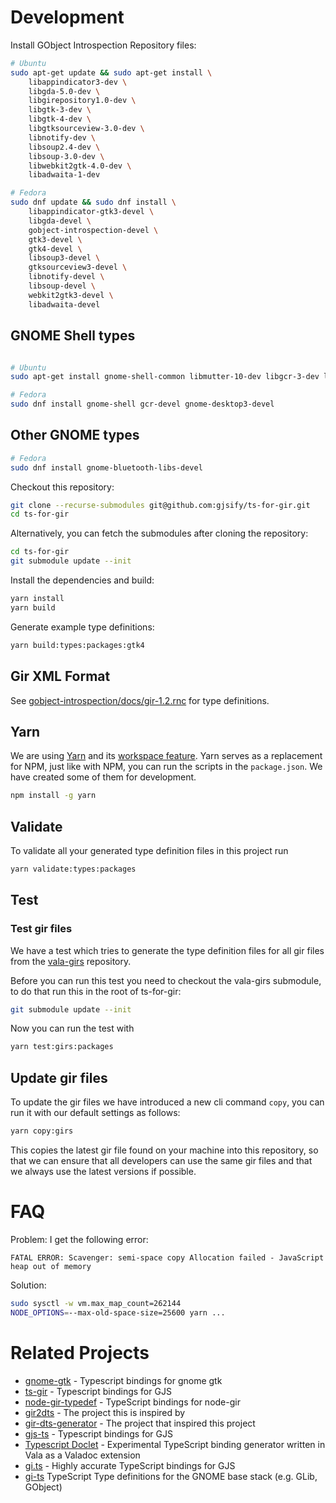 # Development

Install GObject Introspection Repository files:

```bash
# Ubuntu
sudo apt-get update && sudo apt-get install \
    libappindicator3-dev \
    libgda-5.0-dev \
    libgirepository1.0-dev \
    libgtk-3-dev \
    libgtk-4-dev \
    libgtksourceview-3.0-dev \
    libnotify-dev \
    libsoup2.4-dev \
    libsoup-3.0-dev \
    libwebkit2gtk-4.0-dev \
    libadwaita-1-dev

# Fedora
sudo dnf update && sudo dnf install \
    libappindicator-gtk3-devel \
    libgda-devel \
    gobject-introspection-devel \
    gtk3-devel \
    gtk4-devel \
    libsoup3-devel \
    gtksourceview3-devel \
    libnotify-devel \
    libsoup-devel \
    webkit2gtk3-devel \
    libadwaita-devel
```

## GNOME Shell types

```bash

# Ubuntu
sudo apt-get install gnome-shell-common libmutter-10-dev libgcr-3-dev libgnome-desktop-3-dev

# Fedora
sudo dnf install gnome-shell gcr-devel gnome-desktop3-devel
```

## Other GNOME types

```bash
# Fedora
sudo dnf install gnome-bluetooth-libs-devel
```

Checkout this repository:

```bash
git clone --recurse-submodules git@github.com:gjsify/ts-for-gir.git
cd ts-for-gir
```

Alternatively, you can fetch the submodules after cloning the repository:

```bash
cd ts-for-gir
git submodule update --init
```

Install the dependencies and build:

```bash
yarn install
yarn build
```

Generate example type definitions:

```bash
yarn build:types:packages:gtk4
```

## Gir XML Format

See [gobject-introspection/docs/gir-1.2.rnc](https://gitlab.gnome.org/GNOME/gobject-introspection/-/blob/master/docs/gir-1.2.rnc) for type definitions.

## Yarn

We are using [Yarn](https://yarnpkg.com/) and its [workspace feature](https://yarnpkg.com/features/workspaces).
Yarn serves as a replacement for NPM, just like with NPM, you can run the scripts in the `package.json`.
We have created some of them for development.

```bash
npm install -g yarn
```

## Validate

To validate all your generated type definition files in this project run 

```bash
yarn validate:types:packages
```

## Test

### Test gir files

We have a test which tries to generate the type definition files for all gir files from the [vala-girs](https://github.com/nemequ/vala-girs) repository.

Before you can run this test you need to checkout the vala-girs submodule, to do that run this in the root of ts-for-gir:

```bash
git submodule update --init
```

Now you can run the test with

```bash
yarn test:girs:packages
```

## Update gir files

To update the gir files we have introduced a new cli command `copy`, you can run it with our default settings as follows:

```bash
yarn copy:girs
```

This copies the latest gir file found on your machine into this repository, so that we can ensure that all developers can use the same gir files and that we always use the latest versions if possible.

# FAQ

Problem: I get the following error:

```
FATAL ERROR: Scavenger: semi-space copy Allocation failed - JavaScript heap out of memory
```

Solution:

```bash
sudo sysctl -w vm.max_map_count=262144
NODE_OPTIONS=--max-old-space-size=25600 yarn ...
```

# Related Projects

* [gnome-gtk](https://github.com/codejamninja/gnome-gtk) - Typescript bindings for gnome gtk
* [ts-gir](https://github.com/codejamninja/ts-gir) - Typescript bindings for GJS
* [node-gir-typedef](https://github.com/SolarLiner/node-gir-typedef) - TypeScript bindings for node-gir
* [gir2dts](https://github.com/darkoverlordofdata/gir2dts) - The project this is inspired by
* [gir-dts-generator](https://github.com/Place1/gir-dts-generator) - The project that inspired this project
* [gjs-ts](https://github.com/niagr/gjs-ts) - Typescript bindings for GJS
* [Typescript Doclet](https://github.com/gjsify/doclet) - Experimental TypeScript binding generator written in Vala as a Valadoc extension
* [gi.ts](https://gitlab.gnome.org/ewlsh/gi.ts) - Highly accurate TypeScript bindings for GJS
* [gi-ts](https://github.com/gi-ts) TypeScript Type definitions for the GNOME base stack (e.g. GLib, GObject) 